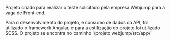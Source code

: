 Projeto criado para realizar o teste solicitado pela empresa Webjump para a vaga de Front-end.

Para o desenvolvimento do projeto, e consumo de dados da API, foi utilizado o framework Angular, e para a estilização do projeto foi utilizado SCSS.
O projeto se encontra no caminho '/projeto webjump/src/app/'
